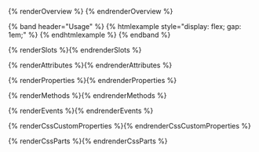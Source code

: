 {% renderOverview %}
  <pf-avatar alt="Libbie Koscinski"></pf-avatar>
{% endrenderOverview %}

{% band header="Usage" %}
  {% htmlexample style="display: flex; gap: 1em;" %}
  <pf-avatar alt="Eleanore Stillwagon"></pf-avatar>
  <pf-avatar alt="Libbie Koscinski" size="md"></pf-avatar>
  <pf-avatar alt="Blanca Rohloff"></pf-avatar>
  <pf-avatar alt="Edwardo Lindsey" src="https://clayto.com/2014/03/rgb-webgl-color-cube/colorcube.jpg"></pf-avatar>
  {% endhtmlexample %}
{% endband %}

{% renderSlots %}{% endrenderSlots %}

{% renderAttributes %}{% endrenderAttributes %}

{% renderProperties %}{% endrenderProperties %}

{% renderMethods %}{% endrenderMethods %}

{% renderEvents %}{% endrenderEvents %}

{% renderCssCustomProperties %}{% endrenderCssCustomProperties %}

{% renderCssParts %}{% endrenderCssParts %}
